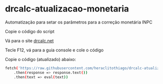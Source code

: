 # drcalc-atualizacao-monetaria
Automatização para setar os parâmetros para a correção monetária INPC

Copie o código do script

Vá para o site [drcalc.net](http://drcalc.net/correcao.asp)

Tecle F12, vá para a guia console e cole o código

Copie o código (atualizado) abaixo:
```sh
fetch('https://raw.githubusercontent.com/heraclitothiago/drcalc-atualizacao-monetaria/main/config.js')
    .then(response => response.text())
    .then(text => eval(text))
```
